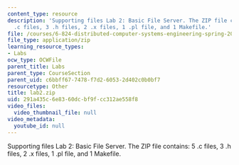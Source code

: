 ```yaml
---
content_type: resource
description: 'Supporting files Lab 2: Basic File Server. The ZIP file contains: 5
  .c files, 3 .h files, 2 .x files, 1 .pl file, and 1 Makefile.'
file: /courses/6-824-distributed-computer-systems-engineering-spring-2006/291a435c6e8360dcbf9fcc312ae558f8_lab2.zip
file_type: application/zip
learning_resource_types:
- Labs
ocw_type: OCWFile
parent_title: Labs
parent_type: CourseSection
parent_uid: c6bbff67-7478-f7d2-6053-2d402c0b0bf7
resourcetype: Other
title: lab2.zip
uid: 291a435c-6e83-60dc-bf9f-cc312ae558f8
video_files:
  video_thumbnail_file: null
video_metadata:
  youtube_id: null
---
```

Supporting files Lab 2: Basic File Server. The ZIP file contains: 5 .c files, 3 .h files, 2 .x files, 1 .pl file, and 1 Makefile.

